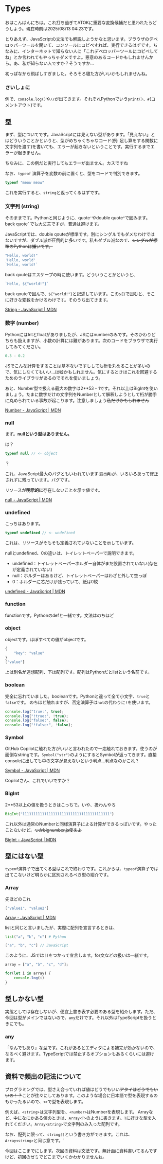 # Types

おはこんばんにちは。これ打ち過ぎてATOKに重要な変換候補だと思われたらどうしよう。現在時刻は2025/08/13 04:23です。

とりあえず、JavaScriptの文法でも解説しようかなと思います。ブラウザのデベロッパーツールを開いて、コンソールにコピペすれば、実行できるはずです。ちなみに、インターネットで知らない人に「これデベロッパーツールにコピペしてね」とか言われてもやっちゃダメですよ。悪意のあるコードかもしれませんから。あ、私が知らない人ですか？そうですか...

初っぱなから飛ばしすぎました。そろそろ寝た方がいいかもしれませんね。

### さいしょに

例で、`console.log()`や`//`が出てきます。それぞれPythonでいう`print()`、`#`(コメントアウト)です。

## 型

まず、型についてです。JavaScriptには見えない型があります。「見えない」とはどういうことかというと、型がめちゃくちゃなコード(例: 足し算をする関数に文字列を渡す)を書いても、エラーが起きないということです。実行するまでエラーが起きません。

ちなみに、この例だと実行してもエラーが出ません。カスですね

なお、`typeof` 演算子を変数の前に置くと、型をコードで判別できます。

```js
typeof "meow meow"
```

これを実行すると、`string`と返ってくるはずです。

### 文字列 (string)

そのままです。Pythonと同じように、quote`'`やdouble quote`"`で囲みます。back quote`` ` ``でも大丈夫ですが、普通は避けます。

JavaScriptでは、double qouteが標準です。別にシングルでもダメなわけではないですが、ダブル派が圧倒的に多いです。私もダブル派なので、~~シングルが標準のPythonは嫌いです。~~

```js
"Hello, world!"
'Hello, world'
`Hello, world!`
```

back qouteはエスケープの時に使います。どういうことかというと、

```js
`Hello, ${"world!"}`
```

back qouteで囲んで、`${"world!"}`と記述しています。この`${}`で囲むと、そこに好きな変数をかけるわけです。そのうち出てきます。

[String - JavaScript | MDN](https://developer.mozilla.org/ja/docs/Web/JavaScript/Reference/Global_Objects/String)

### 数字 (number)

PythonにはIntとfloatがありましたが、JSにはnumberのみです。そのかわりどちらも扱えますが、小数の計算には難があります。次のコードをブラウザで実行してみてください。

```js
0.3 - 0.2
```

JSでこんな計算をすることは基本ないですししても桁を丸めることが多いので、気にしなくてもいい...は嘘かもしれません。気にするときはこれを回避するためのライブラリがあるのでそれを使いましょう。

あと、Number型で扱える最大の数字は2**53 - 1です。それ以上はBigIntを使いましょう。たまに数字だけの文字列をNumberとして解釈しようとして桁が勝手に丸められている事故が起こります。注意しましょう~~私だけかもしれません~~

[Number - JavaScript | MDN](https://developer.mozilla.org/ja/docs/Web/JavaScript/Reference/Global_Objects/Number)

### null

まず。**nullという型はありません。**

は？

```js
typeof null // <- object
```

？

これ、JavaScript最大のバグともいわれています<small>(要出典)</small>が、いろいろあって修正されずに残っています。バグです。

リソースが**明示的に**存在しないことを示す値です。

[null - JavaScript | MDN](https://developer.mozilla.org/ja/docs/Web/JavaScript/Reference/Operators/null)

### undefined

こっちはあります。

```js
typeof undefined // <- undefined
```

これは、リソースがそもそも定義されていないことを示しています。

nullとundefined、0の違いは、トイレットペーパーで説明できます。

- undefined：トイレットペーパーホルダー自体がまだ設置されていない(存在が定義されていない)
- null：ホルダーはあるけど、トイレットペーパーはわざと外して空っぽ
- 0：ホルダーに芯だけが残っていて、紙は0枚

[undefined - JavaScript | MDN](https://developer.mozilla.org/ja/docs/Web/JavaScript/Reference/Global_Objects/undefined)

### function

functionです。Pythonのdefと一緒です。文法はのちほど

### object

objectです。ほぼすべての値がobjectです。
```js
{
	"key": "value"
}
["value"]
```
上は別名が連想配列、下は配列です。配列はPythonだとlistという名前です。

### boolean

完全に忘れていました。booleanです。Pythonと違って全て小文字、`true`と`false`です。
のちほど触れますが、否定演算子は`not`の代わりに`!`を使います。

```js
console.log("true:", true);
console.log("!true:", !true);
console.log("false:", false);
console.log("!false:", !false);
```

### Symbol

GitHub Copilotに触れた方がいいと言われたので一応触れておきます。使うのが面倒なstringです。`Symbol("str")`のようにするとSymbolが返ってきます。直接consoleに出しても中の文字が見えないという利点...利点なのかこれ？

[Symbol - JavaScript | MDN](https://developer.mozilla.org/ja/docs/Web/JavaScript/Reference/Global_Objects/Symbol)

Copilotさん、これでいいですか？

### BigInt

2**53以上の値を扱うときはこっちで。いや、扱わんやろ

```js
BigInt("1111111111111111111111111111111111111111")
```

これ以外は通常のNumberと同様演算子による計算ができるっぽいです。やったことないけど。~~つかbignumber.js使えよ~~

[BigInt - JavaScript | MDN](https://developer.mozilla.org/ja/docs/Web/JavaScript/Reference/Global_Objects/BigInt)

## 型にはない型

`typeof`演算子で出てくる型はこれで終わりです。これからは、`typeof`演算子では出てこないけど明らかに区別されるべき型の紹介です。

### Array

先ほどのこれ

```js
["value1", "value2"]
```

[Array - JavaScript | MDN](https://developer.mozilla.org/ja/docs/Web/JavaScript/Reference/Global_Objects/Array)

listと同じと言いましたが、実際に配列を宣言するときは、

```py
list("a", "b", "c") # Python
```
```js
["a", "b", "c"] // JavaScript
```

このように、JSでは`[]`をつかって宣言します。for文などの扱いは一緒です。
```js
array = ["a", "b", "c", "d"];

for(let i in array) {
	console.log(i)
}
```

## 型しかない型

実態としては存在しないが、便宜上書き表す必要のある型を紹介します。ただ、今回は型がメインではないので、`any`だけです。それ以外はTypeScriptを扱うときにでも。

### any

「なんでもあり」な型です。これがあるとエディタによる補完が効かないので、なるべく避けます。TypeScriptでは禁止するオプションもあるくらいには避けます。

## 資料で頻出の記法について

プログラミングでは、型さえ合っていれば値はどうでもいい~~アタイはどうでもいいの！？~~ことが往々にしてあります。このような場合に日本語で型を表現するのもかったるいので、`<>`で型を表現します。

例えば、`<string>`は文字列型を、`<number>`はNumberを表現します。
Arrayなど、中になにかある値のときは、`Array<T>`のように書きます。`T`に好きな型を入れてください。`Array<string>`で文字列のみ入った配列です。

なお、配列に限って、`string[]`という書き方ができます。これは、`Array<string>`と同じ意です。`

今回はここまでにします。次回の資料は文法です。無計画に資料書いてるんですけど、初回のゼミでどこまでいくかわかりませんね。
